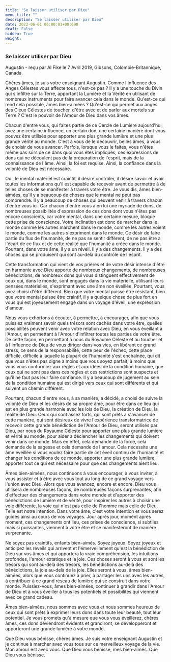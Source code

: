 ```yaml
---
title: "Se laisser utiliser par Dieu"
menu_title: ""
description: "Se laisser utiliser par Dieu"
date: 2022-06-01 06:00:01+00:698
draft: False
hidden: True
weight:
---
```

### Se laisser utiliser par Dieu

Augustin - reçu par Al Fike le 7 Avril 2019, Gibsons, Colombie-Britannique, Canada.

Chères âmes, je suis votre enseignant Augustin. Comme l'influence des Anges Célestes vous affecte tous, n'est-ce pas ? Il y a une touche du Divin qui s'infiltre sur la Terre, apportant la Lumière et la Vérité en utilisant de nombreux instruments pour faire avancer cela dans le monde. Qu'est-ce qui rend cela possible, âmes bien-aimées ? Qu'est-ce qui permet aux anges des Cieux Célestes de toucher, d'être avec et de parler aux mortels sur Terre ? C'est le pouvoir de l'Amour de Dieu dans vos âmes.

Chacun d'entre vous, qui faites partie de ce Cercle de Lumière aujourd'hui, avez une certaine influence, un certain don, une certaine manière dont vous pouvez être utilisés pour apporter une plus grande lumière et une plus grande vérité au monde. C'est à vous de le découvrir, belles âmes, à vous de choisir de vous avancer. Parfois, lorsque vous le faites, vous n'êtes même pas sûrs de ce dans quoi vous êtes impliqués, ces expressions de dons qui ne découlent pas de la préparation de l'esprit, mais de la connaissance de l'âme. Ainsi, la foi est requise. Ainsi, la confiance dans la volonté de Dieu est nécessaire.

Oui, le mental matériel est craintif, il désire contrôler, il désire savoir et avoir toutes les informations qu'il est capable de recevoir avant de permettre à de telles choses de se manifester à travers votre être. Je vous dis, âmes bien-aimées, qu'il y a beaucoup de choses que le mental ne peut pas comprendre. Il y a beaucoup de choses qui peuvent venir à travers chacun d'entre vous ici. Car chacun d'entre vous a en lui une myriade de dons, de nombreuses possibilités d'expression de ces dons dont vous n'êtes pas encore conscients, car votre mental, dans une certaine mesure, bloque cette prise de conscience. Votre inclination est donc de marcher dans le monde comme les autres marchent dans le monde, comme les autres voient le monde, comme les autres s'expriment dans le monde. Ce désir de faire partie du flux de l'humanité, de ne pas se sentir différent, de ne pas être à l'écart de ce flux et de cette réalité que l'humanité a créée dans le monde. Pourtant, dans votre âme, il y a un réveil. Il y a des changements. Il y a des choses qui se produisent qui sont au-delà du contrôle de l'esprit.

Cette transformation qui vient de vos prières et de votre désir intense d'être en harmonie avec Dieu apporte de nombreux changements, de nombreuses bénédictions, de nombreux dons qui vous distinguent effectivement de ceux qui, dans le monde, sont engagés dans la vie matérielle, utilisant leurs pensées matérielles, s'exprimant avec une âme non éveillée. Pourtant, vous avez choisi d'être différent. Bien que votre mental puisse être résistant, bien que votre mental puisse être craintif, il y a quelque chose de plus fort en vous qui est joyeusement engagé dans un voyage d'éveil, une expression d'amour.

Nous vous exhortons à écouter, à permettre, à encourager, afin que vous puissiez vraiment savoir quels trésors sont cachés dans votre être, quelles possibilités peuvent venir avec votre relation avec Dieu, en vous éveillant à l'Amour, en permettant à l'Amour d'infiltrer toutes les parties de votre être. De cette façon, en permettant à nous du Royaume Céleste et au toucher et à l'influence de Dieu de vous diriger dans vos vies, en libérant ce grand stress, ce sens de la responsabilité, cette peur de l'échec, cette place difficile, difficile à laquelle la plupart de l'humanité s'est enchaînée, qui dit que vous n'êtes pas digne à moins que vous soyez parfait, à moins que vous vous conformiez aux règles et aux idées de la condition humaine, que ceux qui ne sont pas dans ces règles et ces restrictions sont suspects et qu'il ne faut pas leur faire confiance. Il y a beaucoup de jugement au sein de la condition humaine qui est dirigé vers ceux qui sont différents et qui suivent un chemin différent.

Pourtant, chacun d'entre vous, à sa manière, a décidé, a choisi de suivre la volonté de Dieu et les désirs de sa propre âme, pour être dans ce lieu qui est en plus grande harmonie avec les lois de Dieu, la création de Dieu, la réalité de Dieu. Ceux qui sont assez forts, qui sont prêts à s'avancer de cette manière, qui sont désireux de vivre l'expérience transformatrice de recevoir cette grande bénédiction de l'Amour de Dieu, seront utilisés par Dieu, par nous du Royaume Céleste pour apporter une plus grande lumière et vérité au monde, pour aider à déclencher les changements qui doivent venir dans ce monde. Mais en effet, cela demande de la force, cela demande de la sagesse et cela demande de l'amour. Cela nécessite une âme éveillée si vous voulez faire partie de cet éveil continu de l'humanité et changer les conditions de ce monde, apporter une plus grande lumière, apporter tout ce qui est nécessaire pour que ces changements aient lieu.

Âmes bien-aimées, nous continuons à vous encourager, à vous inviter, à vous assister et à être avec vous tout au long de ce grand voyage vers l'union avec Dieu. Alors que vous avancez, encore et encore, Dieu vous utilisera de nombreuses façons, de nombreuses façons surprenantes, afin d'effectuer des changements dans votre monde et d'apporter des bénédictions de lumière et de vérité, pour inspirer les autres à choisir une voie différente, la voie qui n'est pas celle de l'homme mais celle de Dieu. Telle est notre intention. Dans votre âme, c'est votre intention et vous serez guidés ainsi au cours de vos voyages. Jour après jour, moment après moment, ces changements ont lieu, ces prises de conscience, si subtiles mais si puissantes, viennent à votre être et se manifesteront de manière surprenante.

Ne soyez pas craintifs, enfants bien-aimés. Soyez joyeux. Soyez joyeux et anticipez les réveils qui arrivent et l'émerveillement qu'est la bénédiction de Dieu sur vos âmes et qui apportera la vraie compréhension, les intuitions profondes, l'amour extatique et la joie. Ces choses seront à vous et sont les trésors qui sont au-delà des trésors, les bénédictions au-delà des bénédictions, la joie au-delà de la joie. Elles seront à vous, âmes bien-aimées, alors que vous continuez à prier, à partager les uns avec les autres, à contribuer à ce grand réseau de lumière qui se construit dans votre monde. Puissiez-vous, âmes bien-aimées, continuer à grandir dans l'Amour de Dieu et à vous éveiller à tous les potentiels et possibilités qui viennent avec ce grand cadeau.

Âmes bien-aimées, nous sommes avec vous et nous sommes heureux de ceux qui sont prêts à exprimer leurs dons dans toute leur beauté, tout leur potentiel. Je vous promets qu'à mesure que vous vous éveillerez, chères âmes, ces dons deviendront évidents et grandiront, se développeront et apporteront une grande lumière à votre monde.

Que Dieu vous bénisse, chères âmes. Je suis votre enseignant Augustin et je continue à marcher avec vous tous sur ce merveilleux voyage de la vie. Mon amour est avec vous. Que Dieu vous bénisse, mes bien-aimés. Que Dieu vous bénisse.

